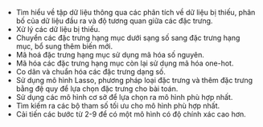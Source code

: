- Tìm hiểu về tập dữ liệu thông qua các phân tích về dữ liệu bị thiếu, phân bố của dữ liệu đầu ra và độ tương quan giữa các đặc trưng.
- Xử lý các dữ liệu bị thiếu.
- Chuyển các đặc trưng hạng mục dưới sạng số sang đặc trưng hạng mục, bổ sung thêm biến mới.
- Mã hoá đặc trưng hạng mục sử dụng mã hóa số nguyên.
- Mã hóa các đặc trưng hạng mục còn lại sử dụng mã hóa one-hot.
- Co dãn và chuẩn hóa các đặc trưng dạng số.
- Sử dụng mô hình Lasso, phương pháp loại đặc trưng và thêm đặc trưng bằng đệ quy để lựa chọn đặc trưng cho bài toán.
- Sử dụng các mô hình cơ sở để lựa chọn ra mô hình phù hợp nhất.
- Tìm kiếm ra các bộ tham số tối ưu cho mô hình phù hợp nhất.
- Cải tiến các bước từ 2-9 để có một mô hình có độ chính xác cao hơn.
